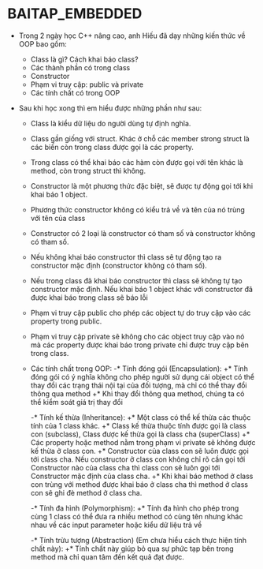 # BAITAP_EMBEDDED

- Trong 2 ngày học C++ nâng cao, anh Hiếu đã dạy những kiến thức về OOP bao gồm: 
    + Class là gì? Cách khai báo class?
    + Các thành phần có trong class
    + Constructor
    + Phạm vi truy cập: public và private
    + Các tính chất có trong OOP

- Sau khi học xong thì em hiểu được những phần như sau:

  + Class là kiểu dữ liệu do người dùng tự định nghĩa.
  + Class gần giống với struct. Khác ở chỗ các member strong struct là các biến còn trong class được gọi là các property.
  + Trong class có thể khai báo các hàm còn được gọi với tên khác là method, còn trong struct thì không.
  + Constructor là một phương thức đặc biệt, sẽ được tự động gọi tới khi khai báo 1 object.
  + Phương thức constructor không có kiểu trả về và tên của nó trùng với tên của class
  + Constructor có 2 loại là constructor có tham số và constructor không có tham số.
  + Nếu không khai báo constructor thì class sẽ tự động tạo ra constructor mặc định (constructor không có tham số).
  + Nếu trong class đã khai báo constructor thì class sẽ không tự tạo constructor mặc định. Nếu khai báo 1 object khác với constructor đã được khai báo trong class sẽ báo lỗi
  + Phạm vi truy cập public cho phép các object tự do truy cập vào các property trong public.
  + Phạm vi truy cập private sẽ không cho các object truy cập vào nó mà các property được khai báo trong private chỉ được truy cập bên trong class.
  + Các tính chất trong OOP:
    -* Tính đóng gói (Encapsulation):
        +* Tính đóng gói có ý nghĩa không cho phép người sử dụng cái object có thể thay đổi các trạng thái nội tại của đối tượng, mà chỉ có thể thay đổi thông qua method
        +* Khi thay đổi thông qua method, chúng ta có thể kiểm soát giá trị thay đổi 
    
    -* Tính kế thừa (Inheritance):
        +* Một class có thể kế thừa các thuộc tính của 1 class khác.
        +* Class kế thừa thuộc tính được gọi là class con (subclass), Class được kế thừa gọi là class cha (superClass)
        +* Các property hoặc method nằm trong phạm vi private sẽ không được kế thừa ở class con.
        +* Constructor của class con sẽ luôn được gọi tới class cha. Nếu constructor ở class con không chỉ rõ cần gọi tới Constructor nào của class cha thì class con sẽ luôn gọi tới Constructor mặc định của class cha.
        +* Khi khai báo method ở class con trùng với method được khai báo ở class cha thì method ở class con sẽ ghi đè method ở class cha.
     
     -* Tính đa hình (Polymorphism):
        +* Tính đa hình cho phép trong cùng 1 class có thể đưa ra nhiều method có cùng tên nhưng khác nhau về các input parameter hoặc kiểu dữ liệu trả về
     
     -* Tính trừu tượng (Abstraction) (Em chưa hiểu cách thực hiện tính chất này):
        +* Tính chất này giúp bỏ qua sự phức tạp bên trong method mà chỉ quan tâm đến kết quả đạt được.
      
